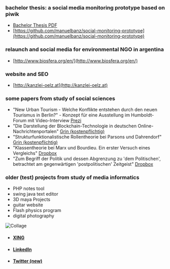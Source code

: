
### bachelor thesis: a social media monitoring prototype based on piwik
- [Bachelor Thesis PDF](https://www.dropbox.com/s/9gi2v88z3fwjryh/Bachelorarbeit_Manuel_Banz.pdf?dl=0)
- [https://github.com/manuelbanz/social-monitoring-prototype](https://github.com/manuelbanz/social-monitoring-prototype)

### relaunch and social media for environmental NGO in argentina 
- [http://www.biosfera.org/en/](http://www.biosfera.org/en/)

### website and SEO
- [http://kanzlei-oelz.at](http://kanzlei-oelz.at)

### some papers from study of social sciences
- "New Urban Tourism - Welche Konflikte entstehen durch den neuen Tourismus in Berlin?" - Konzept für eine Ausstellung im Humboldt-Forum mit Video-Interview [Prezi](https://prezi.com/view/9UCwWDW4HXJL546Us6pS/)
- "Die Darstellung der Blockchain-Technologie in deutschen Online-Nachrichtenportalen" [Grin (kostenpflichtig)](https://www.grin.com/document/426748)
- "Strukturfunktionalistische Rollentheorie bei Parsons und Dahrendorf" [Grin (kostenpflichtig)](https://www.grin.com/document/426752)
- "Klassentheorie bei Marx und Bourdieu. Ein erster Versuch eines Vergleichs" [Dropbox](https://www.dropbox.com/s/u3be5ih1ey0qkpr/Hausarbeit%20Sozialstruktur%20-%20Manuel%20Banz.pdf?dl=0)
- "Zum Begriff der Politik und dessen Abgrenzung zu 'dem Politischen', betrachtet am gegenwärtigen 'postpolitischen' Zeitgeist" [Dropbox](https://www.dropbox.com/s/8pp7t0opn3937b1/essay_manuel_banz.pdf?dl=0)

### older (test) projects from study of media informatics
- PHP notes tool
- swing java text editor
- 3D maya Projects
- guitar website
- Flash physics program
- digital photography

![Collage](https://dl.dropboxusercontent.com/s/48q26lhgq80euhy/collage.jpg)

- #### [XING](https://www.xing.com/profile/Manuel_Banz2)
- #### [LinkedIn](https://www.linkedin.com/in/manuel-banz-698070181/)
- #### [Twitter (new)](https://twitter.com/89Berlin)
